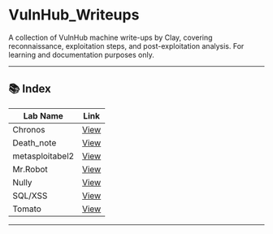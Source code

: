 # VulnHub_Writeups
A collection of VulnHub machine write-ups by Clay, covering reconnaissance, exploitation steps, and post-exploitation analysis. For learning and documentation purposes only.

----
## 📚 Index

| Lab Name       | Link                             |
|----------------|----------------------------------|
| Chronos        | [View](./VulnHub_Chronos)        |
| Death_note     | [View](./VulnHub_Deathnote)      |
| metasploitabel2| [View](./VulnHub_metasploitable2)|
| Mr.Robot       | [View](./VulnHub_Mr.Robot)       |
| Nully          | [View](./VulnHub_Nully)          |
| SQL/XSS        | [View](./VUlnHub_SQL,XSS)        |
| Tomato         | [View](./VulnHub_Tomato)         |


----
